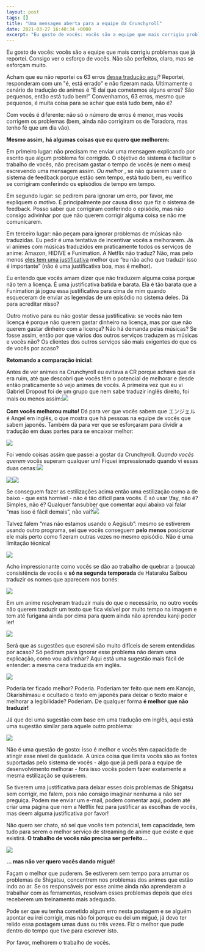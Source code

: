 ```yaml
---
layout: post
tags: []
title: "Uma mensagem aberta para a equipe da Crunchyroll"
date: 2021-03-27 16:40:34 +0000
excerpt: "Eu gosto de vocês: vocês são a equipe que mais corrigiu problemas que já reportei. Consigo ver o esforço de vocês. Não são perfeitos,..."
---
```


Eu gosto de vocês: vocês são a equipe que mais corrigiu problemas que já reportei. Consigo ver o esforço de vocês. Não são perfeitos, claro, mas se esforçam muito.

Acham que eu não reportei os 63 erros [dessa tradução aqui](https://qgustavor.github.io/fixed-subtitles/show/4224)? Reportei, responderam com um "é, está errado" e não fizeram nada. Ultimamente o cenário de tradução de animes é “E daí que cometemos alguns erros? São pequenos, então está tudo bem!” Convenhamos, 63 erros, mesmo que pequenos, é muita coisa para se achar que está tudo bem, não é?

Com vocês é diferente: não só o número de erros é menor, mas vocês corrigem os problemas (bem, ainda não corrigiram os de Toradora, mas tenho fé que um dia vão).

**Mesmo assim,**  **há algumas coisas que eu quero que melhorem:**

Em primeiro lugar: não precisam me enviar uma mensagem explicando por escrito que algum problema foi corrigido. O objetivo do sistema é facilitar o trabalho de vocês, não precisam gastar o tempo de vocês (e nem o meu) escrevendo uma mensagem assim. *Ou melhor* , se não quiserem usar o sistema de feedback porque estão sem tempo, está tudo bem, eu verifico se corrigiram conferindo os episódios de tempo em tempo.

Em segundo lugar: se pedirem para ignorar um erro, por favor, me expliquem o motivo. É principalmente por causa disso que fiz o sistema de feedback. Posso saber que corrigiram conferindo o episódio, mas não consigo adivinhar por que não querem corrigir alguma coisa se não me comunicarem.

Em terceiro lugar: não peçam para ignorar problemas de músicas não traduzidas. Eu pedir é uma tentativa de incentivar vocês a melhorarem. Já vi animes com músicas traduzidos em praticamente todos os serviços de anime: Amazon, HIDIVE e Funimation. A Netflix não traduz? Não, mas pelo menos [eles tem uma justificativa](https://partnerhelp.netflixstudios.com/hc/en-us/articles/215600497-Brazilian-Portuguese-Timed-Text-Style-Guide#h_01ENR7B6KTD8FF088CDCNX4AHP) melhor que “eu não acho que traduzir isso é importante” (não é uma justificativa boa, mas é melhor).

Eu entendo que vocês amam dizer que não traduzem alguma coisa porque não tem a licença. É uma justificativa batida e barata. Ela é tão barata que a Funimation já jogou essa justificativa para cima de mim quando esqueceram de enviar as legendas de um episódio no sistema deles. Dá para acreditar nisso?

Outro motivo para eu não gostar dessa justificativa: se vocês não tem licença é porque não querem gastar dinheiro na licença, mas por que não querem gastar dinheiro com a licença? Não há demanda pelas músicas? Se fosse assim, então por que vários dos outros serviços traduzem as músicas e vocês não? Os clientes dos outros serviços são mais exigentes do que os de vocês por acaso?

**Retomando a comparação inicial:**

Antes de ver animes na Crunchyroll eu evitava a CR porque achava que ela era ruim, até que descobri que vocês têm o potencial de melhorar e desde então praticamente só vejo animes de vocês. A primeira vez que eu vi Gabriel Dropout foi de um grupo que nem sabe traduzir inglês direito, foi mais ou menos assim:![](https://i.imgur.com/OjVDQhv.png)

**Com vocês melhorou muito!** Dá para ver que vocês sabem que エンジェル é Angel em inglês, o que mostra que há pessoas na equipe de vocês que sabem japonês. Também dá para ver que se esforçaram para dividir a tradução em duas partes para se encaixar melhor:

![](https://i.imgur.com/QxrQltg.png)

Foi vendo coisas assim que passei a gostar da Crunchyroll. *Quando vocês querem* vocês superam qualquer um! Fiquei impressionado quando vi essas duas cenas:![](https://res.cloudinary.com/qgustavor/image/upload/v1616863208/cf2j08mznxex58gor6ln.png)

![](https://res.cloudinary.com/qgustavor/image/upload/v1616863215/zvcyhsegh2rwaiiroqqo.png)![](https://i.imgur.com/sW9Fgeg.png)

Se conseguem fazer as estilizações acima então uma estilização como a de baixo - que está horrível - não é tão difícil para vocês. É só usar \fay, não é? Simples, não é? Qualquer fansubber que comentar aqui abaixo vai falar “mas isso é fácil demais”, não vai?![](https://i.imgur.com/bDfjHMd.png)

Talvez falem “mas não estamos usando o Aegisub”: mesmo se estiverem usando outro programa, sei que vocês conseguem **pelo menos** posicionar ele mais perto como fizeram outras vezes no mesmo episódio. Não é uma limitação técnica!

![](https://res.cloudinary.com/qgustavor/image/upload/v1616863223/anz26ng0qv9mgv5kajkw.png)

Acho impressionante como vocês se dão ao trabalho de quebrar a (pouca) consistência de vocês e **só na segunda temporada** de Hataraku Saibou traduzir os nomes que aparecem nos bonés:

![](https://res.cloudinary.com/qgustavor/image/upload/v1616863224/ufuhp35vyachni3tzuga.png)

Em um anime resolveram traduzir mais do que o necessário, no outro vocês não querem traduzir um texto que fica visível por muito tempo na imagem e tem até furigana ainda por cima para quem ainda não aprendeu kanji poder ler!

![](https://i.imgur.com/oWxC9Oy.png)

Será que as sugestões que escrevi são muito difíceis de serem entendidas por acaso? Só pediram para ignorar esse problema não deram uma explicação, como vou adivinhar? Aqui está uma sugestão mais fácil de entender: a mesma cena traduzida em inglês.

![](https://i.imgur.com/uGGa0c9.png)

Poderia ter ficado melhor? Poderia. Poderiam ter feito que nem em Kanojo, Okarishimasu e ocultado o texto em japonês para deixar o texto maior e melhorar a legibilidade? Poderiam. De qualquer forma **é melhor que não traduzir!**

Já que dei uma sugestão com base em uma tradução em inglês, aqui está uma sugestão similar para aquele outro problema:

![](https://i.imgur.com/YF4He65.png)

Não é uma questão de gosto: isso é melhor e vocês têm capacidade de atingir esse nível de qualidade. A única coisa que limita vocês são as fontes suportadas pelo sistema de vocês - algo que já pedi para a equipe de desenvolvimento melhorar - fora isso vocês podem fazer exatamente a mesma estilização se quiserem.

Se tiverem uma justificativa para deixar esses dois problemas de Shigatsu sem corrigir, me falem, pois não consigo imaginar nenhuma a não ser preguiça. Podem me enviar um e-mail, podem comentar aqui, podem até criar uma página que nem a Netflix fez para justificar as escolhas de vocês, mas deem alguma justificativa por favor!

Não quero ser chato, só sei que vocês tem potencial, tem capacidade, tem tudo para serem o melhor serviço de streaming de anime que existe e que existirá. **O trabalho de vocês não precisa ser perfeito…**

![](https://i.imgur.com/xq7d3d4.png)

**… mas não ver quero vocês dando migué!**

Façam o melhor que puderem. Se estiverem sem tempo para arrumar os problemas de Shigatsu, concentrem nos problemas dos animes que estão indo ao ar. Se os responsáveis por esse anime ainda não aprenderam a trabalhar com as ferramentas, resolvam esses problemas depois que eles receberem um treinamento mais adequado.

Pode ser que eu tenha cometido algum erro nesta postagem e se alguém apontar eu irei corrigir, mas não foi porque eu dei um migué, já devo ter relido essa postagem umas duas ou três vezes. Fiz o melhor que pude dentro do tempo que tive para escrever isto.

Por favor, melhorem o trabalho de vocês.

